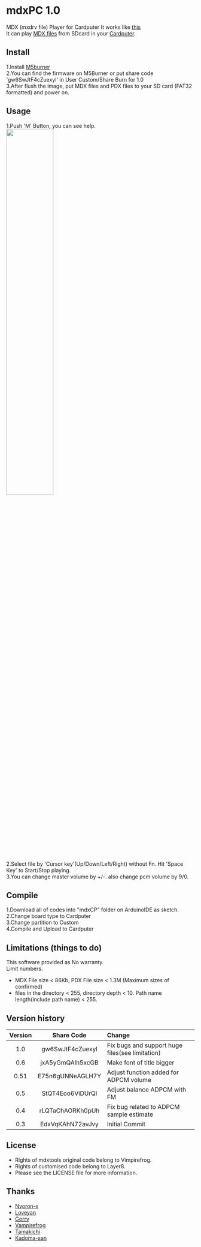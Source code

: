 # mdxPC 1.0
MDX (mxdrv file) Player for Cardputer 
It works like [this](https://x.com/i/status/1841840389306909125)<br>
It can play [MDX files]([https://en.wikipedia.org/wiki/VGM_(file_format)](https://w.atwiki.jp/mxdrv/)) from SDcard in your [Cardputer](https://shop.m5stack.com/products/m5stack-cardputer-kit-w-m5stamps3).<br>
## Install
1.Install [M5burner](https://docs.m5stack.com/en/uiflow/m5burner/intro)<br>
2.You can find the firmware on M5Burner or put share code 'gw6SwJtF4cZuexyl' in User Custom/Share Burn for 1.0 <br>
3.After flush the image, put MDX files and PDX files to your SD card (FAT32 formatted) and power on.<br>

## Usage
1.Push 'M' Button, you can see help.<br>
<img width="50%" src ="https://github.com/user-attachments/assets/019905da-9d3b-4c67-bfcd-6aebdd8362bf"><br>
2.Select file by 'Cursor key'(Up/Down/Left/Right) without Fn. Hit 'Space Key' to Start/Stop playing.<br>
3.You can change master volume by +/-. also  change pcm volume by 9/0. 
## Compile
1.Download all of codes into "mdxCP" folder on ArduinoIDE as sketch.<br>
2.Change board type to Cardputer<br>
3.Change partition to Custom<br>
4.Compile and Upload to Cardputer<br>
## Limitations (things to do)
This software provided as No warranty.<br>
Limit numbers.<br>
- MDX File size < 86Kb, PDX File size < 1.3M (Maximum sizes of confirmed)
- files in the directory < 255, directory depth < 10. Path name length(include path name) < 255.
## Version history

| Version  | Share Code | Change |
|:----------:|:-----------:|:-------------|
| 1.0       |gw6SwJtF4cZuexyl   | Fix bugs and support huge files(see limitation)|
| 0.6       |jxA5yGmQAlh5xcGB   | Make font of title bigger    |
| 0.51       | E75n6gUNNeAGLH7Y    | Adjust function added for ADPCM volume    |
| 0.5       | StQT4Eoo6ViDUrQl        | Adjust balance ADPCM with FM        |
| 0.4       | rLQTaChAORKh0pUh     | Fix bug related to ADPCM sample estimate       |
| 0.3       | EdxVqKAhN72avJvy      | Initial Commit     |

## License
- Rights of mdxtools original code belong to Vimpirefrog.
- Rights of customised code belong to Layer8.
- Please see the LICENSE file for more information.
## Thanks
- [Nyoron-x](https://asmpwx.seesaa.net/article/499317001.html)
- [Loveyan](https://github.com/lovyan03)
- [Gorry](https://gorry.haun.org/mx/)
- [Vampirefrog](https://github.com/vampirefrog/mdxtools)
- [Tamakichi](https://github.com/Tamakichi)
- [Kadoma-san](https://littlelimit.net/misaki.htm)

